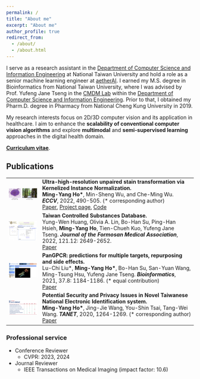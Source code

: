 ```yaml
---
permalink: /
title: "About me"
excerpt: "About me"
author_profile: true
redirect_from: 
  - /about/
  - /about.html
---
```


I serve as a research assistant in the [Department of Computer Science and Information Engineering](https://www.csie.ntu.edu.tw//?locale=en) at National Taiwan University and hold a role as a senior machine learning engineer at [aetherAI](https://www.aetherai.com/). I earned my M.S. degree in Bioinformatics from National Taiwan University, where I was advised by Prof. Yufeng Jane Tseng in the [CMDM Lab](https://www.cmdm.tw/) within the [Department of Computer Science and Information Engineering](https://www.csie.ntu.edu.tw//?locale=en). Prior to that, I obtained my Pharm.D. degree in Pharmacy from National Cheng Kung University in 2019.

My research interests focus on 2D/3D computer vision and its application in healthcare. I aim to enhance the **scalability of conventional computer vision algorithms** and explore **multimodal** and **semi-supervised learning** approaches in the digital health domain.

[**Curriculum vitae**](./files/CV_HMY.pdf).


## Publications

<table style="border: none; border-collapse: collapse;" border="0">

<tr style="border-collapse: separate; border-spacing:30em;">
<td style="border-collapse: collapse; border: none;">
<img src="./files/urust-teaser.gif" width="300"/> </td>
  
 
<td style="border-collapse: collapse; border: none;">
<b>Ultra-high-resolution unpaired stain transformation via Kernelized Instance Normalization.</b>
<br>
<b>Ming-Yang Ho*</b>, Min-Sheng Wu, and Che-Ming Wu. <i><b>ECCV</b></i>, 2022, 490-505. (* corresponding author)
<br>
<span><a href="https://arxiv.org/abs/2208.10730">Paper</a></span>, 
<span><a href="https://kaminyou.com/URUST/">Project page</a></span>, 
<span><a href="https://github.com/Kaminyou/URUST">Code</a></span>
</td>
</tr> 


<tr style="border-collapse: separate; border-spacing:30em;">
<td style="border-collapse: collapse; border: none;">
<img src="./files/tcsd-teaser.png" width="300"/> </td>
<td style="border-collapse: collapse; border: none;">
<b>Taiwan Controlled Substances Database.</b>
<br>
Yung-Wen Huang, Olivia A. Lin, Bo-Han Su, Ping-Han Hsieh, <b>Ming-Yang Ho</b>, Tien-Chueh Kuo, Yufeng Jane Tseng. <i><b>Journal of the Formosan Medical Association</b></i>, 2022, 121.12: 2649-2652.
<br>
<span><a href="https://www.sciencedirect.com/science/article/pii/S0929664622002534">Paper</a></span>
</td>
</tr>


<tr style="border-collapse: separate; border-spacing:30em;">
<td style="border-collapse: collapse; border: none;">
<img src="./files/gpcr-teaser.png" width="300"/> </td>
<td style="border-collapse: collapse; border: none;">
<b>PanGPCR: predictions for multiple targets, repurposing and side effects.</b>
<br>
Lu-Chi Liu*, <b>Ming-Yang Ho*</b>, Bo-Han Su, San-Yuan Wang, Ming-Tsung Hsu, Yufeng Jane Tseng. <i><b>Bioinformatics</b></i>, 2021, 37.8: 1184-1186. (* equal contribution) 
<br>
<span><a href="https://academic.oup.com/bioinformatics/article/37/8/1184/5904266">Paper</a></span>
</td>
</tr> 

<tr style="border-collapse: separate; border-spacing:30em;">
<td style="border-collapse: collapse; border: none;">
<img src="./files/eid-teaser.png" width="300"/> </td>
<td style="border-collapse: collapse; border: none;">
<b>Potential Security and Privacy Issues in Novel Taiwanese National Electronic Identification system.</b>
<br>
<b>Ming-Yang Ho*</b>, Jing-Jie Wang, You-Shin Tsai, Tang-Wei Wang. <i><b>TANET</b></i>, 2020, 1264-1269. (* corresponding author)
<br>
<span><a href="https://academic.oup.com/bioinformatics/article/37/8/1184/5904266">Paper</a></span>
</td>
</tr> 

</table>

### Professional service
- Conference Reviewer
  - CVPR: 2023, 2024
- Journal Reviewer
  - IEEE Transactions on Medical Imaging (impact factor: 10.6)

<!-- - **Ho, M. Y.**\*, Wu, M. S., & Wu, C. M. (2022). Ultra-high-resolution unpaired stain transformation via Kernelized Instance Normalization. In *European Conference on Computer Vision* (***ECCV' 22***) (pp. 490-505). Cham: Springer Nature Switzerland. (\* corresponding author) [[paper](https://link.springer.com/chapter/10.1007/978-3-031-19803-8_29)] [[code](https://github.com/Kaminyou/URUST)] [[page](https://kaminyou.com/URUST/)]

- Huang, Y. W., Lin, O. A., Su, B. H., Hsieh, P. H., **Ho, M. Y.**, Kuo, T. C., & Tseng, Y. J. (2022). Taiwan Controlled Substances Database. *Journal of the Formosan Medical Association*, 121(12), 2649-2652. [[paper](https://www.sciencedirect.com/science/article/pii/S0929664622002534)]

- Liu, L. C.\*, **Ho, M. Y.**\*, Su, B. H., Wang, S. Y., Hsu, M. T., & Tseng, Y. J. (2021). PanGPCR: predictions for multiple targets, repurposing and side effects. *Bioinformatics*, 37(8), 1184-1186. (* equal contribution) [[paper](https://academic.oup.com/bioinformatics/article/37/8/1184/5904266)]

- **Ho, M. Y.**\*, Tsai, Y. S., Wang, J. J., & Wang, T. W. (2020). Potential Security and Privacy Issues in Novel Taiwanese National Electronic Identification system. *Taiwan Academic Network (TANET)* (pp. 1264-1269). (* corresponding author) [[paper](./files/2020_eid.pdf)] -->